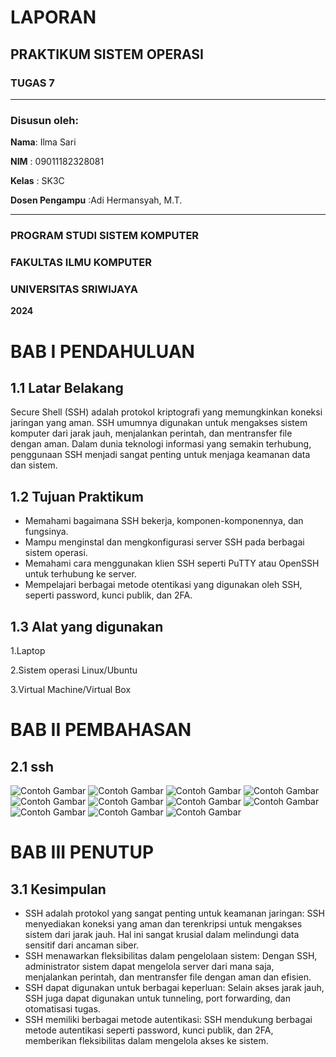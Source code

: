 # LAPORAN
## PRAKTIKUM SISTEM OPERASI
### TUGAS 7

---

### Disusun oleh:
**Nama**: Ilma Sari

**NIM** : 09011182328081

**Kelas** : SK3C

**Dosen Pengampu** :Adi Hermansyah, M.T.

---

### PROGRAM STUDI SISTEM KOMPUTER 
### FAKULTAS ILMU KOMPUTER 
### UNIVERSITAS SRIWIJAYA
**2024**

# BAB I PENDAHULUAN
## 1.1 Latar Belakang
Secure Shell (SSH) adalah protokol kriptografi yang memungkinkan koneksi jaringan yang aman. SSH umumnya digunakan untuk mengakses sistem komputer dari jarak jauh, menjalankan perintah, dan mentransfer file dengan aman. Dalam dunia teknologi informasi yang semakin terhubung, penggunaan SSH menjadi sangat penting untuk menjaga keamanan data dan sistem.

## 1.2 Tujuan Praktikum 
- Memahami bagaimana SSH bekerja, komponen-komponennya, dan fungsinya.
- Mampu menginstal dan mengkonfigurasi server SSH pada berbagai sistem operasi.
- Memahami cara menggunakan klien SSH seperti PuTTY atau OpenSSH untuk terhubung ke server.
- Mempelajari berbagai metode otentikasi yang digunakan oleh SSH, seperti password, kunci publik, dan 2FA.

## 1.3 Alat yang digunakan 
1.Laptop

2.Sistem operasi Linux/Ubuntu

3.Virtual Machine/Virtual Box

# BAB II PEMBAHASAN
## 2.1 ssh
![Contoh Gambar](https://github.com/ilmasari02/Ilma-sari-09011182328081-SK3C-Praktikum-SO/blob/main/Sistem%20Operasi/P7.1.ssh.png)
![Contoh Gambar](https://github.com/ilmasari02/Ilma-sari-09011182328081-SK3C-Praktikum-SO/blob/main/Sistem%20Operasi/P7.2.ssh.png)
![Contoh Gambar](https://github.com/ilmasari02/Ilma-sari-09011182328081-SK3C-Praktikum-SO/blob/main/Sistem%20Operasi/P7.3-4.ssh.png)
![Contoh Gambar](https://github.com/ilmasari02/Ilma-sari-09011182328081-SK3C-Praktikum-SO/blob/main/Sistem%20Operasi/P7.5-9.ssh.png)
![Contoh Gambar](https://github.com/ilmasari02/Ilma-sari-09011182328081-SK3C-Praktikum-SO/blob/main/Sistem%20Operasi/P7.10-11.ssh.png)
![Contoh Gambar](https://github.com/ilmasari02/Ilma-sari-09011182328081-SK3C-Praktikum-SO/blob/main/Sistem%20Operasi/P7.12-13.ssh.png)
![Contoh Gambar](https://github.com/ilmasari02/Ilma-sari-09011182328081-SK3C-Praktikum-SO/blob/main/Sistem%20Operasi/P7.14.ssh.png)
![Contoh Gambar](https://github.com/ilmasari02/Ilma-sari-09011182328081-SK3C-Praktikum-SO/blob/main/Sistem%20Operasi/P7.14.nano.ssh.png)
![Contoh Gambar](https://github.com/ilmasari02/Ilma-sari-09011182328081-SK3C-Praktikum-SO/blob/main/Sistem%20Operasi/P7.15-17.ssh.png)
![Contoh Gambar](https://github.com/ilmasari02/Ilma-sari-09011182328081-SK3C-Praktikum-SO/blob/main/Sistem%20Operasi/P7.18.ssh.png)
![Contoh Gambar](https://github.com/ilmasari02/Ilma-sari-09011182328081-SK3C-Praktikum-SO/blob/main/Sistem%20Operasi/P7.19.ssh.png)

# BAB III PENUTUP 
## 3.1 Kesimpulan
- SSH adalah protokol yang sangat penting untuk keamanan jaringan: SSH menyediakan koneksi yang aman dan terenkripsi untuk mengakses sistem dari jarak jauh. Hal ini sangat krusial dalam melindungi data sensitif dari ancaman siber.
- SSH menawarkan fleksibilitas dalam pengelolaan sistem: Dengan SSH, administrator sistem dapat mengelola server dari mana saja, menjalankan perintah, dan mentransfer file dengan aman dan efisien.
- SSH dapat digunakan untuk berbagai keperluan: Selain akses jarak jauh, SSH juga dapat digunakan untuk tunneling, port forwarding, dan otomatisasi tugas.
- SSH memiliki berbagai metode autentikasi: SSH mendukung berbagai metode autentikasi seperti password, kunci publik, dan 2FA, memberikan fleksibilitas dalam mengelola akses ke sistem.

